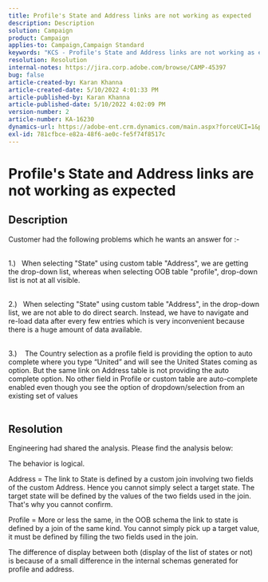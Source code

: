 ```yaml
---
title: Profile's State and Address links are not working as expected
description: Description
solution: Campaign
product: Campaign
applies-to: Campaign,Campaign Standard
keywords: "KCS - Profile's State and Address links are not working as expected "
resolution: Resolution
internal-notes: https://jira.corp.adobe.com/browse/CAMP-45397
bug: false
article-created-by: Karan Khanna
article-created-date: 5/10/2022 4:01:33 PM
article-published-by: Karan Khanna
article-published-date: 5/10/2022 4:02:09 PM
version-number: 2
article-number: KA-16230
dynamics-url: https://adobe-ent.crm.dynamics.com/main.aspx?forceUCI=1&pagetype=entityrecord&etn=knowledgearticle&id=9e133b72-7ad0-ec11-a7b5-00224809c556
exl-id: 781cfbce-e82a-48f6-ae0c-fe5f74f8517c
---
```

# Profile's State and Address links are not working as expected

## Description

Customer had the following problems which he wants an answer for :-

<br>1.)   When selecting "State" using custom table "Address", we are getting the drop-down list, whereas when selecting OOB table "profile", drop-down list is not at all visible.

<br>2.)   When selecting "State" using custom table "Address", in the drop-down list, we are not able to do direct search. Instead, we have to navigate and re-load data after every few entries which is very inconvenient because there is a huge amount of data available.

<br>3.)    The Country selection as a profile field is providing the option to auto complete where you type “United” and will see the United States coming as option. But the same link on Address table is not providing the auto complete option. No other field in Profile or custom table are auto-complete enabled even though you see the option of dropdown/selection from an existing set of values<br><br>

## Resolution


Engineering had shared the analysis. Please find the analysis below:

The behavior is logical.

Address = The link to State is defined by a custom join involving two fields of the custom Address.
 Hence you cannot simply select a target state.
 The target state will be defined by the values of the two fields used in the join. That's why you cannot confirm.

Profile = More or less the same, in the OOB schema the link to state is defined by a join of the same kind.
 You cannot simply pick up a target value, it must be defined by filling the two fields used in the join.

The difference of display between both (display of the list of states or not) is because of a small difference in the internal schemas generated for profile and address.
